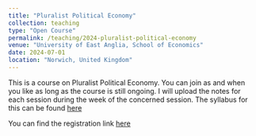 ```yaml
---
title: "Pluralist Political Economy"
collection: teaching
type: "Open Course"
permalink: /teaching/2024-pluralist-political-economy
venue: "University of East Anglia, School of Economics"
date: 2024-07-01
location: "Norwich, United Kingdom"
---
```


This is a course on Pluralist Political Economy. You can join as and when you like as long as the course is still ongoing. I will upload the notes for each session during the week of the concerned session. The syllabus for this can be found [here](https://ritinkardb.github.io/files/Syllabus_Schedule_PPE.pdf)

You can find the registration link [here](https://forms.office.com/Pages/ResponsePage.aspx?id=lYdfxj26UUOKBwhl5djwkOBaAxr6S5RKue7DlhjSAU5URTlMRUVSS1NVWjdURFo5TlhaNzVBSFBLSC4u)